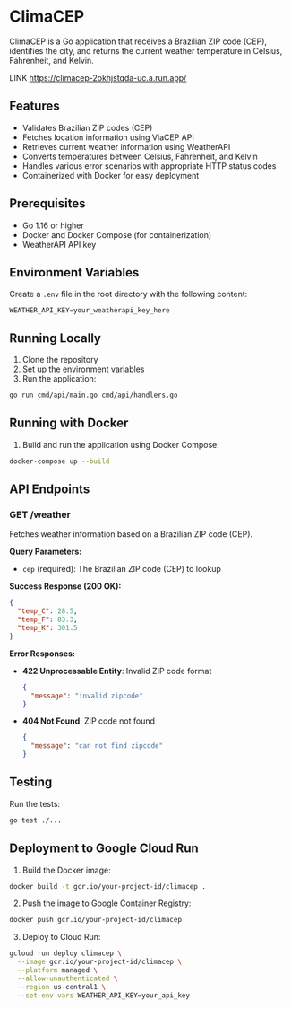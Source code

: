 # ClimaCEP

ClimaCEP is a Go application that receives a Brazilian ZIP code (CEP), identifies the city, and returns the current weather temperature in Celsius, Fahrenheit, and Kelvin.

LINK https://climacep-2okhjstqda-uc.a.run.app/

## Features

- Validates Brazilian ZIP codes (CEP)
- Fetches location information using ViaCEP API
- Retrieves current weather information using WeatherAPI
- Converts temperatures between Celsius, Fahrenheit, and Kelvin
- Handles various error scenarios with appropriate HTTP status codes
- Containerized with Docker for easy deployment

## Prerequisites

- Go 1.16 or higher
- Docker and Docker Compose (for containerization)
- WeatherAPI API key

## Environment Variables

Create a `.env` file in the root directory with the following content:

```
WEATHER_API_KEY=your_weatherapi_key_here
```

## Running Locally

1. Clone the repository
2. Set up the environment variables
3. Run the application:

```bash
go run cmd/api/main.go cmd/api/handlers.go
```

## Running with Docker

1. Build and run the application using Docker Compose:

```bash
docker-compose up --build
```

## API Endpoints

### GET /weather

Fetches weather information based on a Brazilian ZIP code (CEP).

**Query Parameters:**

- `cep` (required): The Brazilian ZIP code (CEP) to lookup

**Success Response (200 OK):**

```json
{
  "temp_C": 28.5,
  "temp_F": 83.3,
  "temp_K": 301.5
}
```

**Error Responses:**

- **422 Unprocessable Entity**: Invalid ZIP code format
  ```json
  {
    "message": "invalid zipcode"
  }
  ```

- **404 Not Found**: ZIP code not found
  ```json
  {
    "message": "can not find zipcode"
  }
  ```

## Testing

Run the tests:

```bash
go test ./...
```

## Deployment to Google Cloud Run

1. Build the Docker image:

```bash
docker build -t gcr.io/your-project-id/climacep .
```

2. Push the image to Google Container Registry:

```bash
docker push gcr.io/your-project-id/climacep
```

3. Deploy to Cloud Run:

```bash
gcloud run deploy climacep \
  --image gcr.io/your-project-id/climacep \
  --platform managed \
  --allow-unauthenticated \
  --region us-central1 \
  --set-env-vars WEATHER_API_KEY=your_api_key
```